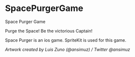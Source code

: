 # SpacePurgerGame
Space Purger Game

Purge the Space! Be the victorious Captain!

Space Purger is an ios game. SpriteKit is used for this game.


<i> Artwork created by Luis Zuno (@ansimuz) / Twitter @ansimuz </i>

